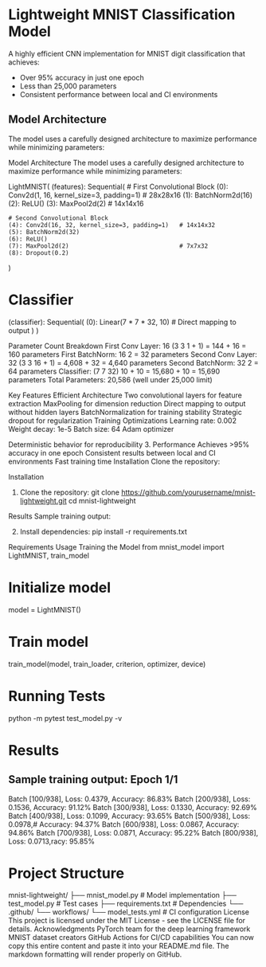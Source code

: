 # Lightweight MNIST Classification Model

A highly efficient CNN implementation for MNIST digit classification that achieves:
- Over 95% accuracy in just one epoch
- Less than 25,000 parameters
- Consistent performance between local and CI environments

## Model Architecture

The model uses a carefully designed architecture to maximize performance while minimizing parameters: 


Model Architecture
The model uses a carefully designed architecture to maximize performance while minimizing parameters:	


LightMNIST(
  (features): Sequential(
    # First Convolutional Block
    (0): Conv2d(1, 16, kernel_size=3, padding=1)    # 28x28x16
    (1): BatchNorm2d(16)
    (2): ReLU()
    (3): MaxPool2d(2)                               # 14x14x16
    
    # Second Convolutional Block
    (4): Conv2d(16, 32, kernel_size=3, padding=1)   # 14x14x32
    (5): BatchNorm2d(32)
    (6): ReLU()
    (7): MaxPool2d(2)                               # 7x7x32
    (8): Dropout(0.2)
  )
  
  # Classifier
  (classifier): Sequential(
    (0): Linear(7 * 7 * 32, 10)                     # Direct mapping to output
  )
)

Parameter Count Breakdown
First Conv Layer: 16 (3 3 1 + 1) = 144 + 16 = 160 parameters
First BatchNorm: 16 2 = 32 parameters
Second Conv Layer: 32 (3 3 16 + 1) = 4,608 + 32 = 4,640 parameters
Second BatchNorm: 32 2 = 64 parameters
Classifier: (7 7 32) 10 + 10 = 15,680 + 10 = 15,690 parameters
Total Parameters: 20,586 (well under 25,000 limit)	


Key Features
Efficient Architecture
Two convolutional layers for feature extraction
MaxPooling for dimension reduction
Direct mapping to output without hidden layers
BatchNormalization for training stability
Strategic dropout for regularization
Training Optimizations
Learning rate: 0.002
Weight decay: 1e-5
Batch size: 64
Adam optimizer	

Deterministic behavior for reproducibility
3. Performance
Achieves >95% accuracy in one epoch
Consistent results between local and CI environments
Fast training time
Installation
Clone the repository:


Installation
1. Clone the repository:
git clone https://github.com/yourusername/mnist-lightweight.git
cd mnist-lightweight

Results
Sample training output:


2. Install dependencies:
pip install -r requirements.txt	

Requirements
Usage
Training the Model
from mnist_model import LightMNIST, train_model

# Initialize model
model = LightMNIST()

# Train model
train_model(model, train_loader, criterion, optimizer, device)

# Running Tests
python -m pytest test_model.py -v

# Results
Sample training output:
Epoch 1/1
------------------------------------------------------------
Batch [100/938], Loss: 0.4379, Accuracy: 86.83%
Batch [200/938], Loss: 0.1536, Accuracy: 91.12%
Batch [300/938], Loss: 0.1330, Accuracy: 92.69%
Batch [400/938], Loss: 0.1099, Accuracy: 93.65%
Batch [500/938], Loss: 0.0978,#  Accuracy: 94.37%
Batch [600/938], Loss: 0.0867, Accuracy: 94.86%
Batch [700/938], Loss: 0.0871, Accuracy: 95.22%
Batch [800/938], Loss: 0.0713,racy: 95.85%

# Project Structure
mnist-lightweight/
├── mnist_model.py          # Model implementation
├── test_model.py          # Test cases
├── requirements.txt       # Dependencies
└── .github/
    └── workflows/
        └── model_tests.yml # CI configuration
License
This project is licensed under the MIT License - see the LICENSE file for details.
Acknowledgments
PyTorch team for the deep learning framework
MNIST dataset creators
GitHub Actions for CI/CD capabilities
You can now copy this entire content and paste it into your README.md file. The markdown formatting will render properly on GitHub.











